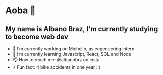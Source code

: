 <h1> Aoba 👋 </h1>

<h2>My name is Albano Braz, I'm currently studying to become web dev</h2>



- 🔭 I’m currently working on Michelin, as engeneering intern
- 🌱 I’m currently learning Javascript, React, SQL and Node
- 📫 How to reach me: @albanobrz on insta
- ⚡ Fun fact: 4 bike accidents in one year :'(

